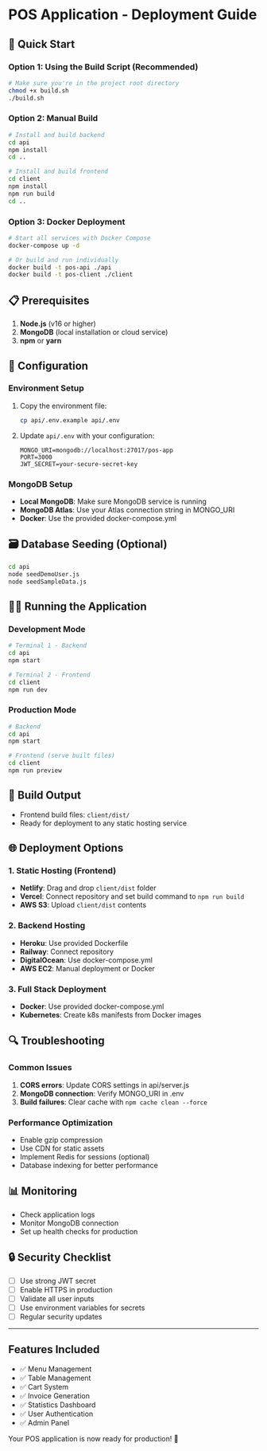 # POS Application - Deployment Guide

## 🚀 Quick Start

### Option 1: Using the Build Script (Recommended)
```bash
# Make sure you're in the project root directory
chmod +x build.sh
./build.sh
```

### Option 2: Manual Build
```bash
# Install and build backend
cd api
npm install
cd ..

# Install and build frontend
cd client
npm install
npm run build
cd ..
```

### Option 3: Docker Deployment
```bash
# Start all services with Docker Compose
docker-compose up -d

# Or build and run individually
docker build -t pos-api ./api
docker build -t pos-client ./client
```

## 📋 Prerequisites

1. **Node.js** (v16 or higher)
2. **MongoDB** (local installation or cloud service)
3. **npm** or **yarn**

## 🔧 Configuration

### Environment Setup
1. Copy the environment file:
   ```bash
   cp api/.env.example api/.env
   ```

2. Update `api/.env` with your configuration:
   ```
   MONGO_URI=mongodb://localhost:27017/pos-app
   PORT=3000
   JWT_SECRET=your-secure-secret-key
   ```

### MongoDB Setup
- **Local MongoDB**: Make sure MongoDB service is running
- **MongoDB Atlas**: Use your Atlas connection string in MONGO_URI
- **Docker**: Use the provided docker-compose.yml

## 🗃️ Database Seeding (Optional)
```bash
cd api
node seedDemoUser.js
node seedSampleData.js
```

## 🏃‍♂️ Running the Application

### Development Mode
```bash
# Terminal 1 - Backend
cd api
npm start

# Terminal 2 - Frontend
cd client
npm run dev
```

### Production Mode
```bash
# Backend
cd api
npm start

# Frontend (serve built files)
cd client
npm run preview
```

## 📁 Build Output
- Frontend build files: `client/dist/`
- Ready for deployment to any static hosting service

## 🌐 Deployment Options

### 1. Static Hosting (Frontend)
- **Netlify**: Drag and drop `client/dist` folder
- **Vercel**: Connect repository and set build command to `npm run build`
- **AWS S3**: Upload `client/dist` contents

### 2. Backend Hosting
- **Heroku**: Use provided Dockerfile
- **Railway**: Connect repository
- **DigitalOcean**: Use docker-compose.yml
- **AWS EC2**: Manual deployment or Docker

### 3. Full Stack Deployment
- **Docker**: Use provided docker-compose.yml
- **Kubernetes**: Create k8s manifests from Docker images

## 🔍 Troubleshooting

### Common Issues
1. **CORS errors**: Update CORS settings in api/server.js
2. **MongoDB connection**: Verify MONGO_URI in .env
3. **Build failures**: Clear cache with `npm cache clean --force`

### Performance Optimization
- Enable gzip compression
- Use CDN for static assets
- Implement Redis for sessions (optional)
- Database indexing for better performance

## 📊 Monitoring
- Check application logs
- Monitor MongoDB connection
- Set up health checks for production

## 🔒 Security Checklist
- [ ] Use strong JWT secret
- [ ] Enable HTTPS in production
- [ ] Validate all user inputs
- [ ] Use environment variables for secrets
- [ ] Regular security updates

---

## Features Included
- ✅ Menu Management
- ✅ Table Management  
- ✅ Cart System
- ✅ Invoice Generation
- ✅ Statistics Dashboard
- ✅ User Authentication
- ✅ Admin Panel

Your POS application is now ready for production! 🎉
